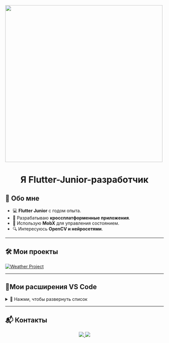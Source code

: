 <img src="https://user-images.githubusercontent.com/74038190/225813708-98b745f2-7d22-48cf-9150-083f1b00d6c9.gif" width="500"/>

<h1 align="center"> Я Flutter-Junior-разработчик</h1>

## 🚀 Обо мне  
- 💻 **Flutter Junior** с годом опыта.  
- 📱 Разрабатываю **кроссплатформенные приложения**.  
- 🎯 Использую **MobX** для управления состоянием.  
- 🔍 Интересуюсь **OpenCV и нейросетями**.  

---

## 🛠 Мои проекты  
[![Weather Project](https://img.shields.io/badge/Weather_Project-blue?style=for-the-badge)](https://github.com/ZergProger/Weather_Project)  

---

## 🔌Мои расширения VS Code  
<details>
  <summary>🔹 Нажми, чтобы развернуть список</summary>
  
  [![Awesome Flutter Snippets](https://img.shields.io/badge/Awesome_Flutter_Snippets-blue?style=for-the-badge)](https://marketplace.visualstudio.com/items?itemName=Nash.awesome-flutter-snippets)  
  [![bloc](https://img.shields.io/badge/bloc-blue?style=for-the-badge)](https://marketplace.visualstudio.com/items?itemName=FelixAngelov.bloc)  
  [![Code Spell Checker](https://img.shields.io/badge/Code_Spell_Checker-blue?style=for-the-badge)](https://marketplace.visualstudio.com/items?itemName=streetsidesoftware.code-spell-checker)  
  [![Flutter](https://img.shields.io/badge/Flutter-blue?style=for-the-badge)](https://marketplace.visualstudio.com/items?itemName=Dart-Code.flutter)  
  [![Dart](https://img.shields.io/badge/Dart-blue?style=for-the-badge)](https://marketplace.visualstudio.com/items?itemName=Dart-Code.dart-code)  
  [![Discord Presence](https://img.shields.io/badge/Discord_Presence-blue?style=for-the-badge)](https://marketplace.visualstudio.com/items?itemName=icrawl.discord-vscode)  
  [![Error Lens](https://img.shields.io/badge/Error_Lens-blue?style=for-the-badge)](https://marketplace.visualstudio.com/items?itemName=usernamehw.errorlens)  
  [![Flutter Helpers](https://img.shields.io/badge/Flutter_Helpers-blue?style=for-the-badge)](https://marketplace.visualstudio.com/items?itemName=aksharpatel47.vscode-flutter-helper)  
  [![Flutter Intl](https://img.shields.io/badge/Flutter_Intl-blue?style=for-the-badge)](https://marketplace.visualstudio.com/items?itemName=localizely.flutter-intl)  
  [![Flutter Widget Snippets](https://img.shields.io/badge/Flutter_Widget_Snippets-blue?style=for-the-badge)](https://marketplace.visualstudio.com/items?itemName=alexisvt.flutter-snippets)  
  [![WakaTime](https://img.shields.io/badge/WakaTime-blue?style=for-the-badge)](https://marketplace.visualstudio.com/items?itemName=WakaTime.vscode-wakatime)  
  [![Version Lens](https://img.shields.io/badge/Version_Lens-blue?style=for-the-badge)](https://marketplace.visualstudio.com/items?itemName=pflannery.vscode-versionlens)  

</details>  

---

## 📬 Контакты  
<p align="center">
  <a href="https://t.me/LytiZERG">
    <img src="https://img.shields.io/badge/Telegram-2CA5E0?style=for-the-badge&logo=telegram&logoColor=white"/>
  </a>
  <a href="https://discord.com/users/happy_zerg">
    <img src="https://img.shields.io/badge/Discord-5865F2?style=for-the-badge&logo=discord&logoColor=white"/>
  </a>
</p>

